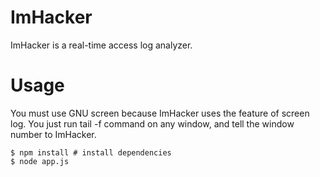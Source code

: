 ImHacker
========

ImHacker is a real-time access log analyzer.


Usage
=====

You must use GNU screen because ImHacker uses the feature of screen log.
You just run tail -f command on any window, and tell the window number to ImHacker.

	$ npm install # install dependencies
	$ node app.js


